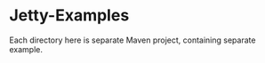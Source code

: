 Jetty-Examples
==============
Each directory here is separate Maven project, containing separate example.
